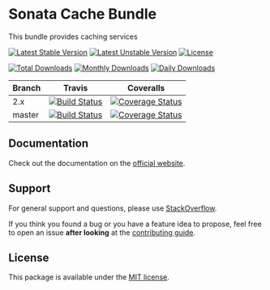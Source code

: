 # Sonata Cache Bundle

This bundle provides caching services

[![Latest Stable Version](https://poser.pugx.org/sonata-project/cache-bundle/v/stable)](https://packagist.org/packages/sonata-project/cache-bundle)
[![Latest Unstable Version](https://poser.pugx.org/sonata-project/cache-bundle/v/unstable)](https://packagist.org/packages/sonata-project/cache-bundle)
[![License](https://poser.pugx.org/sonata-project/cache-bundle/license)](https://packagist.org/packages/sonata-project/cache-bundle)

[![Total Downloads](https://poser.pugx.org/sonata-project/cache-bundle/downloads)](https://packagist.org/packages/sonata-project/cache-bundle)
[![Monthly Downloads](https://poser.pugx.org/sonata-project/cache-bundle/d/monthly)](https://packagist.org/packages/sonata-project/cache-bundle)
[![Daily Downloads](https://poser.pugx.org/sonata-project/cache-bundle/d/daily)](https://packagist.org/packages/sonata-project/cache-bundle)

Branch | Travis | Coveralls |
------ | ------ | --------- |
2.x   | [![Build Status][travis_stable_badge]][travis_stable_link]     | [![Coverage Status][coveralls_stable_badge]][coveralls_stable_link]     |
master | [![Build Status][travis_unstable_badge]][travis_unstable_link] | [![Coverage Status][coveralls_unstable_badge]][coveralls_unstable_link] |

## Documentation

Check out the documentation on the [official website](https://sonata-project.org/bundles/cache).

## Support

For general support and questions, please use [StackOverflow](http://stackoverflow.com/questions/tagged/sonata).

If you think you found a bug or you have a feature idea to propose, feel free to open an issue
**after looking** at the [contributing guide](CONTRIBUTING.md).

## License

This package is available under the [MIT license](LICENSE).

[travis_stable_badge]: https://travis-ci.org/sonata-project/SonataCacheBundle.svg?branch=3.x
[travis_stable_link]: https://travis-ci.org/sonata-project/SonataCacheBundle
[travis_unstable_badge]: https://travis-ci.org/sonata-project/SonataCacheBundle.svg?branch=master
[travis_unstable_link]: https://travis-ci.org/sonata-project/SonataCacheBundle

[coveralls_stable_badge]: https://coveralls.io/repos/github/sonata-project/SonataCacheBundle/badge.svg?branch=3.x
[coveralls_stable_link]: https://coveralls.io/github/sonata-project/SonataCacheBundle?branch=3.x
[coveralls_unstable_badge]: https://coveralls.io/repos/github/sonata-project/SonataCacheBundle/badge.svg?branch=master
[coveralls_unstable_link]: https://coveralls.io/github/sonata-project/SonataCacheBundle?branch=master
